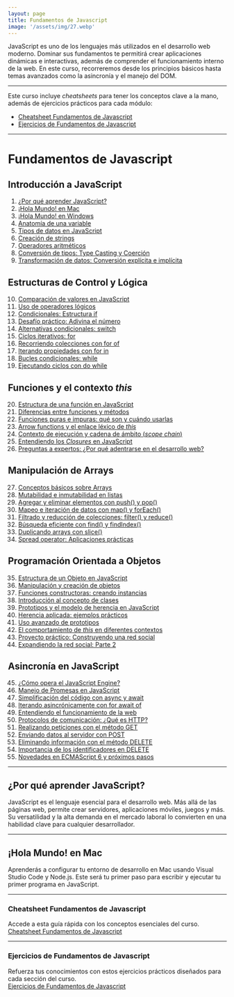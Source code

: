 ```yaml
---
layout: page  
title: Fundamentos de Javascript  
image: '/assets/img/27.webp'  
---
```


JavaScript es uno de los lenguajes más utilizados en el desarrollo web moderno. Dominar sus fundamentos te permitirá crear aplicaciones dinámicas e interactivas, además de comprender el funcionamiento interno de la web. En este curso, recorreremos desde los principios básicos hasta temas avanzados como la asincronía y el manejo del DOM.

***

Este curso incluye *cheatsheets* para tener los conceptos clave a la mano, además de ejercicios prácticos para cada módulo:

* [Cheatsheet Fundamentos de Javascript](https://github.com/emasatodev/javascript-cheatsheet/tree/main/01-javascript-inicial)
* [Ejercicios de Fundamentos de Javascript](https://github.com/emasatodev/javascript-ejercicios/tree/main/01-javascript-inicial)

***

# Fundamentos de Javascript

## Introducción a JavaScript

1. [¿Por qué aprender JavaScript?](#por-que-aprender-javascript)  
2. [¡Hola Mundo! en Mac](#hola-mundo-en-mac)  
3. [¡Hola Mundo! en Windows](#hola-mundo-en-windows)  
4. [Anatomía de una variable](#anatomia-de-una-variable)  
5. [Tipos de datos en JavaScript](#tipos-de-datos-en-javascript)  
6. [Creación de strings](#creacion-de-strings)  
7. [Operadores aritméticos](#operadores-aritmeticos)  
8. [Conversión de tipos: Type Casting y Coerción](#conversion-de-tipos-type-casting-y-coercion)  
9. [Transformación de datos: Conversión explícita e implícita](#conversion-de-tipos-explicita-e-implicita)  

## Estructuras de Control y Lógica

10. [Comparación de valores en JavaScript](#operadores-de-comparacion)  
11. [Uso de operadores lógicos](#operadores-logicos)  
12. [Condicionales: Estructura if](#ejecucion-condicional-if)  
13. [Desafío práctico: Adivina el número](#ejercicio-adivina-el-numero)  
14. [Alternativas condicionales: switch](#ejecucion-condicional-switch)  
15. [Ciclos iterativos: for](#loop-for)  
16. [Recorriendo colecciones con for of](#loop-for-of)  
17. [Iterando propiedades con for in](#loop-for-in)  
18. [Bucles condicionales: while](#loop-while)  
19. [Ejecutando ciclos con do while](#loop-do-while)  

## Funciones y el contexto *this*

20. [Estructura de una función en JavaScript](#anatomia-de-una-funcion)  
21. [Diferencias entre funciones y métodos](#funciones-vs-metodos)  
22. [Funciones puras e impuras: qué son y cuándo usarlas](#funciones-puras-e-impuras)  
23. [Arrow functions y el enlace léxico de *this*](#arrow-function-y-enlace-lexico)  
24. [Contexto de ejecución y cadena de ámbito (*scope chain*)](#contextos-de-ejecucion-y-scope-chain)  
25. [Entendiendo los *Closures* en JavaScript](#que-es-closure)  
26. [Preguntas a expertos: ¿Por qué adentrarse en el desarrollo web?](#preguntas-a-desarrolladores-senior-por-que-aprender-desarrollo-web)  

## Manipulación de Arrays

27. [Conceptos básicos sobre Arrays](#introduccion-a-arrays)  
28. [Mutabilidad e inmutabilidad en listas](#mutabilidad-e-inmutabilidad-de-arrays)  
29. [Agregar y eliminar elementos con push() y pop()](#modificacion-basica-del-final-con-push-y-pop)  
30. [Mapeo e iteración de datos con map() y forEach()](#iteracion-con-map-y-foreach)  
31. [Filtrado y reducción de colecciones: filter() y reduce()](#filtrado-y-reduccion-con-filter-y-reduce)  
32. [Búsqueda eficiente con find() y findIndex()](#busqueda-de-elementos-con-find-y-findindex)  
33. [Duplicando arrays con slice()](#crear-copias-con-slice)  
34. [Spread operator: Aplicaciones prácticas](#spread-operator-casos-de-uso)  

## Programación Orientada a Objetos

35. [Estructura de un Objeto en JavaScript](#anatomia-de-un-objeto)  
36. [Manipulación y creación de objetos](#trabajando-con-objetos-en-javascript)  
37. [Funciones constructoras: creando instancias](#funcion-constructora)  
38. [Introducción al concepto de clases](#que-es-una-clase)  
39. [Prototipos y el modelo de herencia en JavaScript](#prototipos-y-herencias)  
40. [Herencia aplicada: ejemplos prácticos](#herencia-en-la-practica)  
41. [Uso avanzado de prototipos](#prototipos-en-la-practica)  
42. [El comportamiento de *this* en diferentes contextos](#this-en-javascript)  
43. [Proyecto práctico: Construyendo una red social](#proyecto-crea-una-red-social)  
44. [Expandiendo la red social: Parte 2](#proyecto-crea-una-red-social-parte-2)  

## Asincronía en JavaScript

45. [¿Cómo opera el JavaScript Engine?](#como-funciona-el-javascript-engine)  
46. [Manejo de Promesas en JavaScript](#promesas-en-javascript)  
47. [Simplificación del código con async y await](#usando-async-y-await-en-javascript)  
48. [Iterando asincrónicamente con for await of](#for-await-of)  
49. [Entendiendo el funcionamiento de la web](#como-funciona-la-web)  
50. [Protocolos de comunicación: ¿Qué es HTTP?](#como-funciona-http)  
51. [Realizando peticiones con el método GET](#metodo-get-en-javascript)  
52. [Enviando datos al servidor con POST](#metodo-post-en-javascript)  
53. [Eliminando información con el método DELETE](#metodo-delete-en-javascript)  
54. [Importancia de los identificadores en DELETE](#importancia-del-id-en-el-metodo-delete)  
55. [Novedades en ECMAScript 6 y próximos pasos](#ecmascript-6-y-tus-siguientes-pasos)  

***

## ¿Por qué aprender JavaScript?

JavaScript es el lenguaje esencial para el desarrollo web. Más allá de las páginas web, permite crear servidores, aplicaciones móviles, juegos y más. Su versatilidad y la alta demanda en el mercado laboral lo convierten en una habilidad clave para cualquier desarrollador.

***

## ¡Hola Mundo! en Mac

Aprenderás a configurar tu entorno de desarrollo en Mac usando Visual Studio Code y Node.js. Este será tu primer paso para escribir y ejecutar tu primer programa en JavaScript.

***

### Cheatsheet Fundamentos de Javascript

Accede a esta guía rápida con los conceptos esenciales del curso.  
[Cheatsheet Fundamentos de Javascript](https://github.com/emasatodev/javascript-cheatsheet/tree/main/01-javascript-inicial)

***

### Ejercicios de Fundamentos de Javascript

Refuerza tus conocimientos con estos ejercicios prácticos diseñados para cada sección del curso.  
[Ejercicios de Fundamentos de Javascript](https://github.com/emasatodev/javascript-ejercicios/tree/main/01-javascript-inicial)
